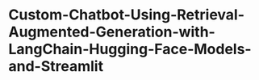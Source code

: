 # Custom-Chatbot-Using-Retrieval-Augmented-Generation-with-LangChain-Hugging-Face-Models-and-Streamlit